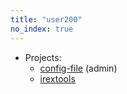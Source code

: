 ```yaml
---
title: "user200"
no_index: true
---
```


* Projects:
  * [config-file](/projects/config-file/) (admin)
  * [irextools](/projects/irextools/)
